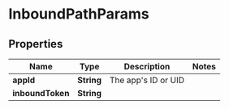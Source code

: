 

# InboundPathParams


## Properties

| Name | Type | Description | Notes |
|------------ | ------------- | ------------- | -------------|
|**appId** | **String** | The app&#39;s ID or UID |  |
|**inboundToken** | **String** |  |  |



